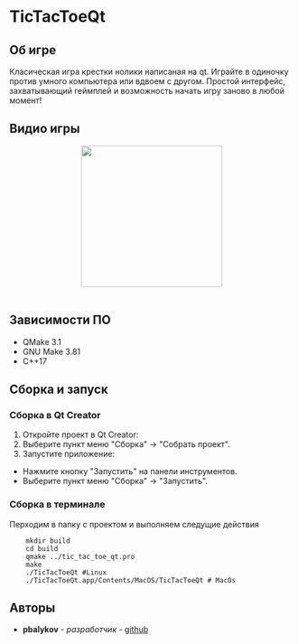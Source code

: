 # TicTacToeQt

## Об игре
Класическая игра крестки нолики написаная на qt. Играйте в одиночку против умного компьютера или вдвоем с другом. Простой интерфейс, захватывающий геймплей и возможность начать игру заново в любой момент!  

## Видио игры

<div id="header" align="center">
     <img src="./gif/gameplay.gif" height="250" /><br><br>
</div>

## Зависимости ПО
* QMake 3.1
* GNU Make 3.81
* C++17

## Сборка и запуск

### Сборка в Qt Creator

1. Откройте проект в Qt Creator:
2. Выберите пункт меню "Сборка" -> "Собрать проект".
3. Запустите приложение:
* Нажмите кнопку "Запустить" на панели инструментов.
* Выберите пункт меню "Сборка" -> "Запустить".

### Сборка в терминале 
Перходим в папку с проектом и выполняем следущие действия
```
    mkdir build
    cd build
    qmake ../tic_tac_toe_qt.pro 
    make 
    ./TicTacToeQt #Linux 
    ./TicTacToeQt.app/Contents/MacOS/TicTacToeQt # MacOs
```

## Авторы

* **pbalykov** - *разработчик* - [github](https://github.com/pbalykov)
